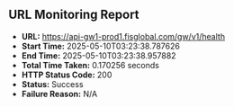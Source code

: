 ## URL Monitoring Report

- **URL:** https://api-gw1-prod1.fisglobal.com/gw/v1/health
- **Start Time:** 2025-05-10T03:23:38.787626
- **End Time:** 2025-05-10T03:23:38.957882
- **Total Time Taken:** 0.170256 seconds
- **HTTP Status Code:** 200
- **Status:** Success
- **Failure Reason:** N/A
